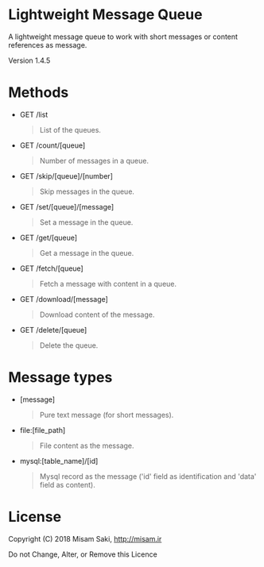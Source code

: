 # Lightweight Message Queue

A lightweight message queue to work with short messages or content references as message.

Version 1.4.5

# Methods

- GET /list
    > List of the queues.

- GET /count/[queue]
	> Number of messages in a queue.

- GET /skip/[queue]/[number]
	> Skip messages in the queue.

- GET /set/[queue]/[message]
	> Set a message in the queue.

- GET /get/[queue]
	> Get a message in the queue.

- GET /fetch/[queue]
	> Fetch a message with content in a queue.

- GET /download/[message]
	> Download content of the message.

- GET /delete/[queue]
	> Delete the queue.

# Message types

- [message]
    > Pure text message (for short messages).

- file:[file_path]
	> File content as the message.

- mysql:[table_name]/[id]
	> Mysql record as the message ('id' field as identification and 'data' field as content).
	
# License

Copyright (C) 2018 Misam Saki, http://misam.ir

Do not Change, Alter, or Remove this Licence
